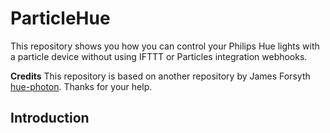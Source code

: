 # ParticleHue
This repository shows you how you can control your Philips Hue lights with a particle device without using IFTTT or Particles integration webhooks. 

**Credits**
This repository is based on another repository by James Forsyth [hue-photon](https://github.com/fsyth/hue-photon). Thanks for your help.

## Introduction

